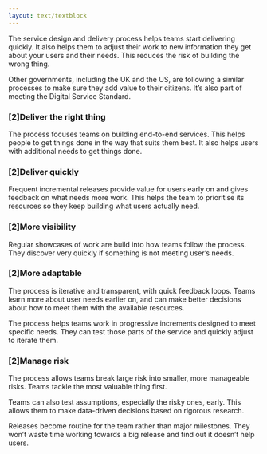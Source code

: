 ```yaml
---
layout: text/textblock
---
```


The service design and delivery process helps teams start delivering quickly. It also helps them to adjust their work to new information they get about your users and their needs. This reduces the risk of building the wrong thing.

Other governments, including the UK and the US, are following a similar processes to make sure they add value to their citizens. It’s also part of meeting the Digital Service Standard.

### [2]Deliver the right thing
The process focuses teams on building end-to-end services. This helps people to get things done in the way that suits them best. It also helps users with additional needs to get things done.

### [2]Deliver quickly
Frequent incremental releases provide value for users early on and gives feedback on what needs more work. This helps the team to prioritise its resources so they keep building what users actually need.

### [2]More visibility
Regular showcases of work are build into how teams follow the process. They discover very quickly if something is not meeting user’s needs.

### [2]More adaptable
The process is iterative and transparent, with quick feedback loops. Teams learn more about user needs earlier on, and can make better decisions about how to meet them with the available resources.

The process helps teams work in progressive increments designed to meet specific needs. They can test those parts of the service and quickly adjust to iterate them.

### [2]Manage risk
The process allows teams break large risk into smaller, more manageable risks. Teams tackle the most valuable thing first.

Teams can also test assumptions, especially the risky ones, early. This allows them to make data-driven decisions based on rigorous research.

Releases become routine for the team rather than major milestones. They won’t waste time working towards a big release and find out it doesn’t help users.
